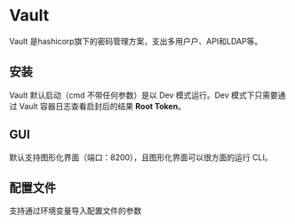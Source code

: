 # Vault

Vault 是hashicorp旗下的密码管理方案，支出多用户户、API和LDAP等。 

## 安装

Vault 默认启动（cmd 不带任何参数）是以 Dev  模式运行。Dev 模式下只需要通过 Vault 容器日志查看启封后的结果 **Root Token**。

## GUI

默认支持图形化界面（端口：8200），且图形化界面可以很方面的运行 CLI。

## 配置文件

支持通过环境变量导入配置文件的参数